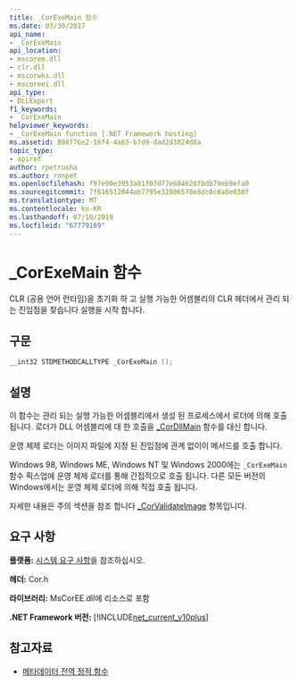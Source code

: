 ```yaml
---
title: _CorExeMain 함수
ms.date: 03/30/2017
api_name:
- _CorExeMain
api_location:
- mscoree.dll
- clr.dll
- mscorwks.dll
- mscoreei.dll
api_type:
- DLLExport
f1_keywords:
- _CorExeMain
helpviewer_keywords:
- _CorExeMain function [.NET Framework hosting]
ms.assetid: 898f76e2-16f4-4a63-b7d9-dad2d3824d8a
topic_type:
- apiref
author: rpetrusha
ms.author: ronpet
ms.openlocfilehash: f97e90e3953a01f07d77e604628fbdb79eb9efa0
ms.sourcegitcommit: 7f616512044ab7795e32806578e8dc0c6a0e038f
ms.translationtype: MT
ms.contentlocale: ko-KR
ms.lasthandoff: 07/10/2019
ms.locfileid: "67779169"
---
```

# <a name="corexemain-function"></a>_CorExeMain 함수
CLR (공용 언어 런타임)을 초기화 하 고 실행 가능한 어셈블리의 CLR 헤더에서 관리 되는 진입점을 찾습니다 실행을 시작 합니다.  
  
## <a name="syntax"></a>구문  
  
```cpp  
__int32 STDMETHODCALLTYPE _CorExeMain ();  
```  
  
## <a name="remarks"></a>설명  
 이 함수는 관리 되는 실행 가능한 어셈블리에서 생성 된 프로세스에서 로더에 의해 호출 됩니다. 로더가 DLL 어셈블리에 대 한 호출을 [_CorDllMain](../../../../docs/framework/unmanaged-api/hosting/cordllmain-function.md) 함수를 대신 합니다.  
  
 운영 체제 로더는 이미지 파일에 지정 된 진입점에 관계 없이이 메서드를 호출 합니다.  
  
 Windows 98, Windows ME, Windows NT 및 Windows 2000에는 `_CorExeMain` 함수 픽스업에 운영 체제 로더를 통해 간접적으로 호출 됩니다. 다른 모든 버전의 Windows에서는 운영 체제 로더에 의해 직접 호출 됩니다.  
  
 자세한 내용은 주의 섹션을 참조 합니다 [_CorValidateImage](../../../../docs/framework/unmanaged-api/hosting/corvalidateimage-function.md) 항목입니다.  
  
## <a name="requirements"></a>요구 사항  
 **플랫폼:** [시스템 요구 사항](../../../../docs/framework/get-started/system-requirements.md)을 참조하십시오.  
  
 **헤더:** Cor.h  
  
 **라이브러리:** MsCorEE.dll에 리소스로 포함  
  
 **.NET Framework 버전:** [!INCLUDE[net_current_v10plus](../../../../includes/net-current-v10plus-md.md)]  
  
## <a name="see-also"></a>참고자료

- [메타데이터 전역 정적 함수](../../../../docs/framework/unmanaged-api/metadata/metadata-global-static-functions.md)
